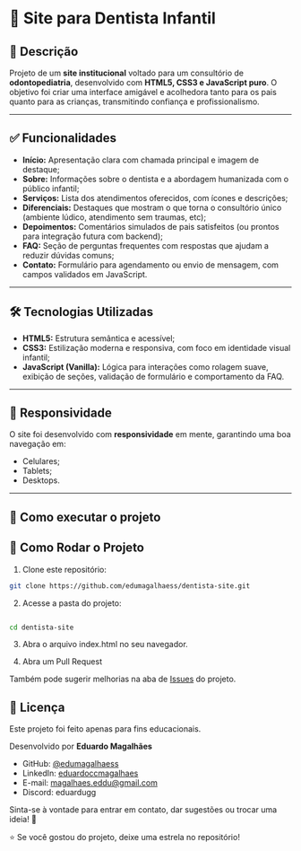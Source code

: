 # 🦷 Site para Dentista Infantil

## 📌 Descrição

Projeto de um **site institucional** voltado para um consultório de **odontopediatria**, desenvolvido com **HTML5, CSS3 e JavaScript puro**. O objetivo foi criar uma interface amigável e acolhedora tanto para os pais quanto para as crianças, transmitindo confiança e profissionalismo.

---

## ✅ Funcionalidades

- **Início:** Apresentação clara com chamada principal e imagem de destaque;  
- **Sobre:** Informações sobre o dentista e a abordagem humanizada com o público infantil;  
- **Serviços:** Lista dos atendimentos oferecidos, com ícones e descrições;  
- **Diferenciais:** Destaques que mostram o que torna o consultório único (ambiente lúdico, atendimento sem traumas, etc);  
- **Depoimentos:** Comentários simulados de pais satisfeitos (ou prontos para integração futura com backend);  
- **FAQ:** Seção de perguntas frequentes com respostas que ajudam a reduzir dúvidas comuns;  
- **Contato:** Formulário para agendamento ou envio de mensagem, com campos validados em JavaScript.

---

## 🛠️ Tecnologias Utilizadas

- **HTML5:** Estrutura semântica e acessível;  
- **CSS3:** Estilização moderna e responsiva, com foco em identidade visual infantil;  
- **JavaScript (Vanilla):** Lógica para interações como rolagem suave, exibição de seções, validação de formulário e comportamento da FAQ.

---

## 📱 Responsividade

O site foi desenvolvido com **responsividade** em mente, garantindo uma boa navegação em:

- Celulares;  
- Tablets;  
- Desktops.

---

## 🚀 Como executar o projeto

## 📁 Como Rodar o Projeto

1. Clone este repositório:

```bash
git clone https://github.com/edumagalhaess/dentista-site.git
```
2. Acesse a pasta do projeto:

```bash

cd dentista-site
```
3. Abra o arquivo index.html no seu navegador.

4. Abra um Pull Request

Também pode sugerir melhorias na aba de <a href="https://github.com/edumagalhaess/dentista-site/issues">Issues</a> do projeto.


## 📝 Licença
Este projeto foi feito apenas para fins educacionais.

Desenvolvido por **Eduardo Magalhães**

- GitHub: [@edumagalhaess](https://github.com/edumagalhaess)
- LinkedIn: [eduardoccmagalhaes](https://www.linkedin.com/in/eduardoccmagalhaes/)
- E-mail: magalhaes.eddu@gmail.com
- Discord: eduardugg

Sinta-se à vontade para entrar em contato, dar sugestões ou trocar uma ideia! 🚀

⭐ Se você gostou do projeto, deixe uma estrela no repositório!
